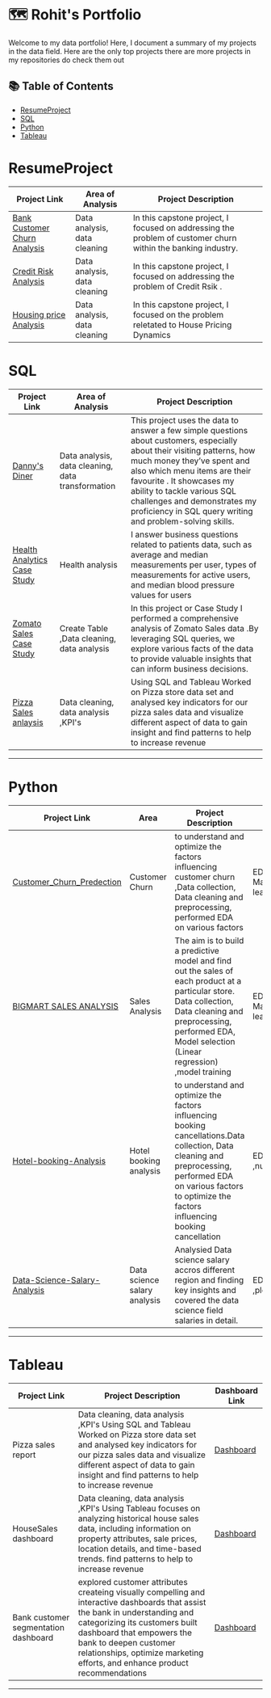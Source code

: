 # 🗺 Rohit's Portfolio

Welcome to my data portfolio! Here, I document a summary of my projects in the data field. Here are the only top projects  there are more projects in my repositories do check them out 

## 📚 Table of Contents

- [ResumeProject](#ResumeProject)
- [SQL](#sql)
- [Python](#python)
- [Tableau](#tableau)

# ResumeProject
| Project Link | Area of Analysis | Project Description | 
|---|---|---|
|[Bank Customer Churn Analysis](https://github.com/Rkjha6634/Bank-Customer-Churn)|  Data analysis, data cleaning  | In this capstone project, I focused on addressing the problem of customer churn within the banking industry.|
|[Credit Risk Analysis](https://github.com/Rkjha6634/Credit-Risk-Analysis)|  Data analysis, data cleaning   | In this capstone project, I focused on addressing the problem of Credit Rsik .|
|[Housing price Analysis ](https://github.com/Rkjha6634/HOUSING-DYNAMIC-ANALYSIS)|  Data analysis, data cleaning   | In this capstone project, I focused on  the problem reletated to House Pricing Dynamics|
# SQL

| Project Link | Area of Analysis | Project Description | 
|---|---|---|
|[Danny's Diner](https://github.com/Rkjha6634/SQL-PROJECTS-CASE-STUDIES/blob/main/Danny's%20dinner.md)|  Data analysis, data cleaning, data transformation  | This project  uses the data to answer a few simple questions about customers, especially about their visiting patterns, how much money they’ve spent and also which menu items are their favourite . It showcases my ability to tackle various SQL challenges and demonstrates my proficiency in SQL query writing and problem-solving skills.|
| [Health Analytics Case Study](https://github.com/Rkjha6634/SQL-PROJECTS-CASE-STUDIES/blob/main/Health%20analytics%20mini%20case%20study.md)| Health analysis |I answer business questions related to patients data, such as average and median measurements per user, types of measurements for active users, and median blood pressure values for users | 
|  [Zomato Sales Case Study ](https://github.com/Rkjha6634/SQL-PROJECTS-CASE-STUDIES/blob/main/ZOMATO%20SQL%20CASE%20STUDY)| Create Table ,Data cleaning, data analysis | In this project or Case Study I performed a comprehensive analysis of Zomato Sales data .By leveraging SQL queries, we explore various facts of the data to provide valuable insights that can inform business decisions. |
|[Pizza Sales anlaysis](https://github.com/Rkjha6634/SQL-PROJECTS-CASE-STUDIES/blob/main/Pizza%20Sales.md)|  Data cleaning, data analysis ,KPI's | Using SQL and Tableau Worked on Pizza store data set and analysed key indicators for our pizza sales data and visualize different aspect of data to gain insight and find patterns to help to increase revenue|

***

# Python

| Project Link | Area | Project Description | Libraries |    
|---|---|---|---|
|[Customer_Churn_Predection](https://github.com/Rkjha6634/Customer_Churn_Predection/blob/main/churn_prediction.ipynb)| Customer Churn |to understand and optimize the factors influencing customer churn ,Data collection, Data cleaning and preprocessing, performed EDA on various factors | EDA, Pandas, Matplotlib,seaborn, SK-learn |
|[BIGMART SALES ANALYSIS](https://github.com/Rkjha6634/BIG-Mart-Sales-prediction/blob/main/BIGMART_Sales_Prediction_Analysis_Regression.ipynb)|Sales Analysis | The aim is to build a predictive model and find out the sales of each product at a particular store. Data collection, Data cleaning and preprocessing, performed EDA, Model selection (Linear regression) ,model training | EDA, Pandas,Numpy, Matplotlib,seaborn,SK-learn | 
|[Hotel-booking-Analysis](https://github.com/Rkjha6634/Hotel-booking-Analysis/blob/main/Copy_of_Analysis_on_Hotel_Booking_.ipynb)| Hotel booking analysis | to understand and optimize the factors influencing booking cancellations.Data collection, Data cleaning and preprocessing, performed EDA on various factors to optimize the factors influencing booking cancellation | EDA, Pandas ,numpy,seabor,Matplotlib |
|[Data-Science-Salary-Analysis](https://github.com/Rkjha6634/Data-Science-Salary-Analysis/blob/main/Analysis_on_Data_Science_Salary_.ipynb)| Data science salary analysis | Analysied Data science salary accros different region and finding key insights and covered the data science field salaries in detail.| EDA, Pandas , Matplotlib ,plotly,numpy|


***

# Tableau

| Project Link | Project Description | Dashboard Link |
|---|---|---|
|  Pizza sales report|  Data cleaning, data analysis ,KPI's  Using SQL and Tableau Worked on Pizza store data set and analysed key indicators for our pizza sales data and visualize different aspect of data to gain insight and find patterns to help to increase revenue| [Dashboard](https://public.tableau.com/app/profile/rohit.jha2930/viz/Pizzasalesreport/Home) |
|HouseSales dashboard |  Data cleaning, data analysis ,KPI's  Using Tableau focuses on analyzing historical house sales data, including information on property attributes, sale prices, location details, and time-based trends. find patterns to help to increase revenue| [Dashboard](https://public.tableau.com/app/profile/rohit.jha2930/viz/KingCountyHouseSalesDashboard_16936492064540/HouseSalesDashboard) |
|Bank customer segmentation dashboard | explored customer attributes createing visually compelling and interactive dashboards that assist the bank in understanding and categorizing its customers built  dashboard that empowers the bank to deepen customer relationships, optimize marketing efforts, and enhance product recommendations| [Dashboard](https://public.tableau.com/app/profile/rohit.jha2930/viz/BankCustomerSegmentationAnalysis_16936595823170/Dashboard1)|

***
